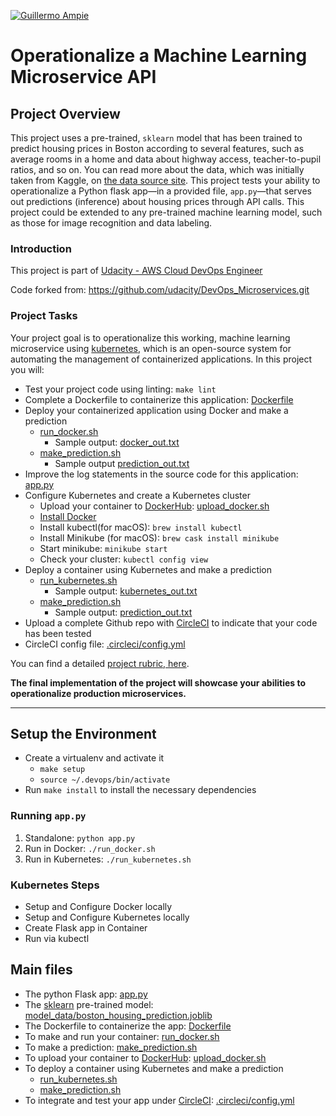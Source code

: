 [![Guillermo Ampie](https://circleci.com/gh/guillermo-ampie/ml-microservice-kubernetes.svg?style=shield)](https://github.com/guillermo-ampie/project-ml-microservice-kubernetes)

# Operationalize a Machine Learning Microservice API

## Project Overview

This project uses a pre-trained, `sklearn` model that has been trained to predict housing prices in Boston according to several features, such as average rooms in a home and data about highway access, teacher-to-pupil ratios, and so on. You can read more about the data, which was initially taken from Kaggle, on [the data source site](https://www.kaggle.com/c/boston-housing). This project tests your ability to operationalize a Python flask app—in a provided file, `app.py`—that serves out predictions (inference) about housing prices through API calls. This project could be extended to any pre-trained machine learning model, such as those for image recognition and data labeling.

### Introduction

This project is part of [Udacity - AWS Cloud DevOps Engineer](https://www.udacity.com/course/cloud-dev-ops-nanodegree--nd9991)

Code forked from: <https://github.com/udacity/DevOps_Microservices.git>

### Project Tasks

Your project goal is to operationalize this working, machine learning microservice using [kubernetes](https://kubernetes.io/), which is an open-source system for automating the management of containerized applications. In this project you will:

* Test your project code using linting: `make lint`
* Complete a Dockerfile to containerize this application: [Dockerfile](Dockerfile)
* Deploy your containerized application using Docker and make a prediction
  * [run_docker.sh](run_docker.sh)
    * Sample output: [docker_out.txt](output_txt_files/docker_out.txt)
  * [make_prediction.sh](make_prediction.sh)
    * Sample output [prediction_out.txt](output_txt_files/prediction_out.txt)
* Improve the log statements in the source code for this application: [app.py](app.py)
* Configure Kubernetes and create a Kubernetes cluster
  * Upload your container to [DockerHub](https://hub.docker.com/repository/docker/gampie/housing-prices-api): [upload_docker.sh](upload_docker.sh)
  * [Install Docker](https://docs.docker.com/v17.12/install/)
  * Install kubectl(for macOS): `brew install kubectl`
  * Install Minikube (for macOS): `brew cask install minikube`
  * Start minikube: `minikube start`
  * Check your cluster: `kubectl config view`
* Deploy a container using Kubernetes and make a prediction
  * [run_kubernetes.sh](run_kubernetes.sh)
    * Sample output: [kubernetes_out.txt](output_txt_files/kubernetes_out.txt)
  * [make_prediction.sh](make_prediction.sh)  
    * Sample output: [prediction_out.txt](output_txt_files/prediction_out.txt)
* Upload a complete Github repo with [CircleCI](https://www.circleci.com) to indicate that your code has been tested
* CircleCI config file: [.circleci/config.yml](.circleci/config.yml)

You can find a detailed [project rubric, here](https://review.udacity.com/#!/rubrics/2576/view).

**The final implementation of the project will showcase your abilities to operationalize production microservices.**

---

## Setup the Environment

* Create a virtualenv and activate it
  * `make setup`
  * `source ~/.devops/bin/activate`
* Run `make install` to install the necessary dependencies

### Running `app.py`

1. Standalone:  `python app.py`
2. Run in Docker:  `./run_docker.sh`
3. Run in Kubernetes:  `./run_kubernetes.sh`

### Kubernetes Steps

* Setup and Configure Docker locally
* Setup and Configure Kubernetes locally
* Create Flask app in Container
* Run via kubectl

## Main files

* The python Flask app: [app.py](app.py)
* The [sklearn](https://scikit-learn.org/) pre-trained model: [model_data/boston_housing_prediction.joblib](model_data/boston_housing_prediction.joblib)
* The Dockerfile to containerize the app: [Dockerfile](Dockerfile)
* To make and run your container: [run_docker.sh](run_docker.sh)
* To make a prediction: [make_prediction.sh](make_prediction.sh)
* To upload your container to [DockerHub](https://hub.docker.com/repository/docker/gampie/housing-prices-api): [upload_docker.sh](upload_docker.sh)
* To deploy a container using Kubernetes and make a prediction
  * [run_kubernetes.sh](run_kubernetes.sh)
  * [make_prediction.sh](make_prediction.sh)
* To integrate and test your app under [CircleCI](https://www.circleci.com): [.circleci/config.yml](.circleci/config.yml)
